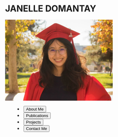 # JANELLE DOMANTAY

<img src="Images/Janelle.jpg" alt="profilePicture" width="350"/>

<menu>
  <li><button onclick="aboutMe()">About Me</button></li>
  <li><button onclick="publications()">Publications</button></li>
  <li><button onclick="projects()">Projects</button></li>
  <li><button onclick="contactMe()">Contact Me</button></li>
</menu>

